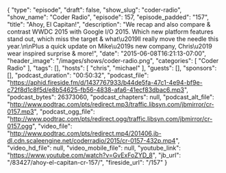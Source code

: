 {
  "type": "episode",
  "draft": false,
  "show_slug": "coder-radio",
  "show_name": "Coder Radio",
  "episode": 157,
  "episode_padded": "157",
  "title": "Ahoy, El Capitan!",
  "description": "We recap and also compare & contrast WWDC 2015 with Google I/O 2015. Which new platform features stand out, which miss the target & what\u2019ll really move the needle this year.\n\nPlus a quick update on Mike\u2019s new company, Chris\u2019 wear inspired surprise & more!",
  "date": "2015-06-08T16:21:13-07:00",
  "header_image": "/images/shows/coder-radio.png",
  "categories": [
    "Coder Radio"
  ],
  "tags": [],
  "hosts": [
    "chris",
    "michael"
  ],
  "guests": [],
  "sponsors": [],
  "podcast_duration": "00:50:32",
  "podcast_file": "https://aphid.fireside.fm/d/1437767933/b44de5fa-47c1-4e94-bf9e-c72f8d1c8f5d/e8b54625-fb56-4838-afa6-41ecf83dbac6.mp3",
  "podcast_bytes": 26373060,
  "podcast_chapters": null,
  "podcast_alt_file": "http://www.podtrac.com/pts/redirect.mp3/traffic.libsyn.com/jbmirror/cr-0157.mp3",
  "podcast_ogg_file": "http://www.podtrac.com/pts/redirect.ogg/traffic.libsyn.com/jbmirror/cr-0157.ogg",
  "video_file": "http://www.podtrac.com/pts/redirect.mp4/201406.jb-dl.cdn.scaleengine.net/coderradio/2015/cr-0157-432p.mp4",
  "video_hd_file": null,
  "video_mobile_file": null,
  "youtube_link": "https://www.youtube.com/watch?v=GvExFoZYD_8",
  "jb_url": "/83427/ahoy-el-capitan-cr-157/",
  "fireside_url": "/157"
}

